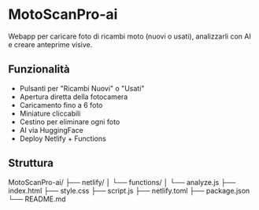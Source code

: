 # MotoScanPro-ai

Webapp per caricare foto di ricambi moto (nuovi o usati), analizzarli con AI e creare anteprime visive.

## Funzionalità

- Pulsanti per "Ricambi Nuovi" o "Usati"
- Apertura diretta della fotocamera
- Caricamento fino a 6 foto
- Miniature cliccabili
- Cestino per eliminare ogni foto
- AI via HuggingFace
- Deploy Netlify + Functions

## Struttura

MotoScanPro-ai/
├── netlify/
│   └── functions/
│       └── analyze.js
├── index.html
├── style.css
├── script.js
├── netlify.toml
├── package.json
└── README.md
